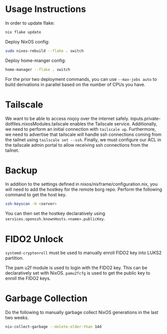 # Usage Instructions

In order to update flake:

```bash
nix flake update
```

Deploy NixOS config:

```bash
sudo nixos-rebuild --flake . switch
```

Deploy home-manger config:

```bash
home-manager --flake . switch
```

For the prior two deployment commands, you can use `--max-jobs auto` to build
derivations in parallel based on the number of CPUs you have.

# Tailscale

We want to be able to access nixjoy over the internet safely.
inputs.private-dotfiles.nixosModules.tailscale enables the Tailscale service.
Additionally, we need to perform an initial connection with `tailscale up`.
Furthermore, we need to advertise that tailscale will handle ssh connections
coming from the tailnet using `tailscale set --ssh`. Finally, we must configure
our ACL in the tailscale admin portal to allow receiving ssh connections from
the tailnet.

# Backup

In addition to the settings defined in nixos/nixframe/configuration.nix, you
will need to add the hostkey for the remote borg repo. Perform the following
command to get the host key.

```bash
ssh-keyscan -H <server>
```

You can then set the hostkey declaratively using
`services.openssh.knownHosts.<name>.publicKey`.

# FIDO2 Unlock

`systemd-cryptenroll` must be used to manually enroll FIDO2 key into LUKS2
partition.

The pam u2f module is used to login with the FIDO2 key. This can be
declaratively set with NixOS. `pamu2fcfg` is used to get the public key to
enroll the FIDO2 keys.

# Garbage Collection

Do the following to manually garbage collect NixOS generations in the last two
weeks.

```bash
nix-collect-garbage --delete-older-than 14d
```

